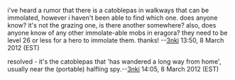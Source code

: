 i've heard a rumor that there is a catoblepas in walkways that can be
immolated, however i haven't been able to find which one. does anyone
know? it's not the grazing one, is there another somewhere? also, does
anyone know of any other immolate-able mobs in eragora? they need to be
level 26 or less for a hero to immolate them. thanks!
--[3nki](User:3nki.md "wikilink") 13:50, 8 March 2012 (EST)

resolved - it's the catoblepas that 'has wandered a long way from home',
usually near the (portable) halfling
spy.--[3nki](User:3nki.md "wikilink") 14:05, 8 March 2012 (EST)
